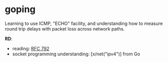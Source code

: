 # goping

Learning to use ICMP, "ECHO" facility, and understanding how to measure round trip delays with packet loss across network paths.

**RD**: 
- reading: [RFC 792](https://datatracker.ietf.org/doc/html/rfc793)
- socket programming understanding: [x/net("ipv4")] from Go
